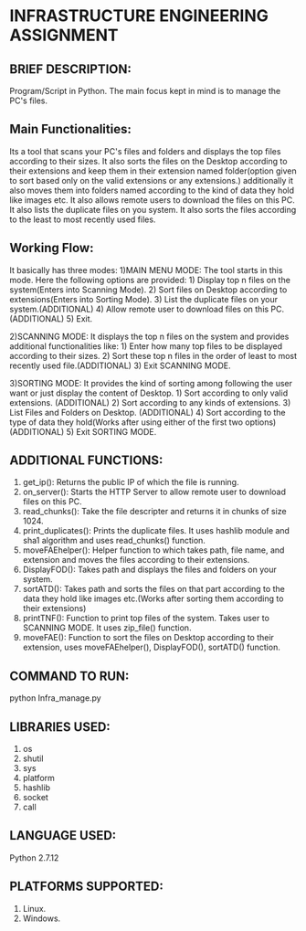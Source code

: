 # INFRASTRUCTURE ENGINEERING ASSIGNMENT

## BRIEF DESCRIPTION:
Program/Script in Python. The main focus kept in mind is to manage the PC's files.

## Main Functionalities:
Its a tool that scans your PC's files and folders and displays the top files according to their sizes. It also sorts the files on the Desktop according to their extensions and keep them in their extension named folder(option given to sort based only on the valid extensions or any extensions.) additionally it also moves them into folders named according to the kind of data they hold like images etc. It also allows remote users to download the files on this PC. It also lists the duplicate files on you system. It also sorts the files according to the least to most recently used files.

## Working Flow:
It basically has three modes:
1)MAIN MENU MODE:
	The tool starts in this mode. Here the following options are provided:
	1) Display top n files on the system(Enters into Scanning Mode).
	2) Sort files on Desktop according to extensions(Enters into Sorting Mode).
	3) List the duplicate files on your system.(ADDITIONAL)
	4) Allow remote user to download files on this PC.(ADDITIONAL)
	5) Exit.

2)SCANNING MODE:
	It displays the top n files on the system and provides additional functionalities like:
	1) Enter how many top files to be displayed according to their sizes. 
	2) Sort these top n files in the order of least to most recently used file.(ADDITIONAL)
	3) Exit SCANNING MODE.

3)SORTING MODE:
	It provides the kind of sorting among following the user want or just display the content of Desktop.
	1) Sort according to only valid extensions. (ADDITIONAL)
	2) Sort according to any kinds of extensions.
	3) List Files and Folders on Desktop. (ADDITIONAL)
	4) Sort according to the type of data they hold(Works after using either of the first two options) (ADDITIONAL)
	5) Exit SORTING MODE.

## ADDITIONAL FUNCTIONS:
1) get_ip():
	Returns the public IP of which the file is running.
2) on_server():
	Starts the HTTP Server to allow remote user to download files on this PC. 
3) read_chunks():
	Take the file descripter and returns it in chunks of size 1024.
4) print_duplicates():
	Prints the duplicate files. It uses hashlib module and sha1 algorithm and uses read_chunks() function.
5) moveFAEhelper():
	Helper function to which takes path, file name, and extension and moves the files according to their extensions.
6) DisplayFOD():
	Takes path and displays the files and folders on your system.
7) sortATD():
	Takes path and sorts the files on that part according to the data they hold like images etc.(Works after sorting them according to their extensions)
8) printTNF():
	Function to print top files of the system. Takes user to SCANNING MODE. It uses zip_file() function.
9) moveFAE():
	Function to sort the files on Desktop according to their extension, uses moveFAEhelper(), DisplayFOD(), sortATD() function.

## COMMAND TO RUN:
python Infra_manage.py

## LIBRARIES USED:
1) os
2) shutil
3) sys
4) platform
5) hashlib 
6) socket
7) call

## LANGUAGE USED:
Python 2.7.12

## PLATFORMS SUPPORTED:
1) Linux.
2) Windows.
